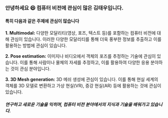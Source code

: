 ### 안녕하세요 😄 컴퓨터 비전에 관심이 많은 김태우입니다.

#### 특히 다음과 같은 주제에 관심이 많습니다

<b>1. Multimodal:</b> 다양한 모달리티(영상, 포즈, 텍스트 등)를 포함하는 컴퓨터 비전에 대해 관심이 있습니다. 이러한 다양한 모달리티를 통해 더욱 풍부한 정보를 추출하고 이를 활용하는 방법에 관심이 있습니다.

<b>2. Pose estimation:</b> 이미지나 비디오에서 객체의 포즈를 추정하는 기술에 관심이 있습니다. 이를 통해 사람이나 물체의 자세를 추정하고, 이를 활용하여 다양한 응용 분야하는 것이 관심 분야입니다.

<b>3. 3D Mesh generation:</b> 3D 메쉬 생성에 관심이 있습니다. 이를 통해 현실 세계의 객체를 3D 모델로 변환하고 가상 현실(VR), 증강 현실(AR) 등에 활용하는 것에 관심이 있습니다.

##### 연구하고 새로운 기술을 익히며, 컴퓨터 비전 분야에서의 지식과 기술을 배워가고 있습니다.

